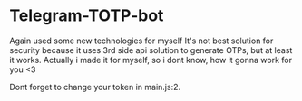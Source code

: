 # Telegram-TOTP-bot

Again used some new technologies for myself
It's not best solution for security because it uses 3rd side api solution to generate OTPs, but at least it works. 
Actually i made it for myself, so i dont know, how it gonna work for you <3

Dont forget to change your token in main.js:2.
